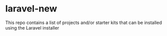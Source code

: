 # laravel-new
This repo contains a list of projects and/or starter kits that can be installed using the Laravel installer
